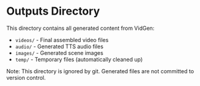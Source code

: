 # Outputs Directory

This directory contains all generated content from VidGen:

- `videos/` - Final assembled video files
- `audio/` - Generated TTS audio files
- `images/` - Generated scene images
- `temp/` - Temporary files (automatically cleaned up)

Note: This directory is ignored by git. Generated files are not committed to version control.
